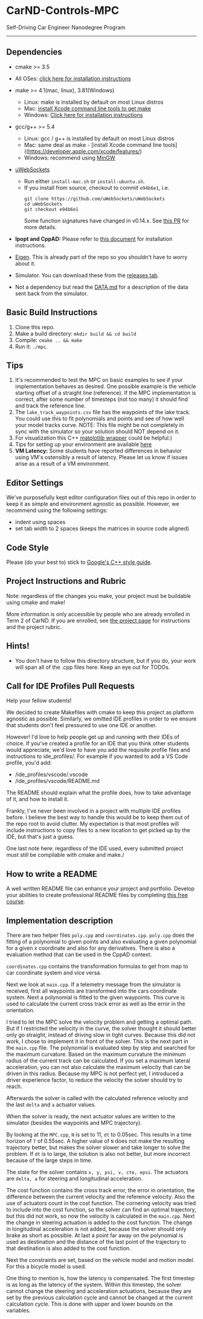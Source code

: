 # CarND-Controls-MPC
Self-Driving Car Engineer Nanodegree Program

---

## Dependencies

* cmake >= 3.5
 * All OSes: [click here for installation instructions](https://cmake.org/install/)
* make >= 4.1(mac, linux), 3.81(Windows)
  * Linux: make is installed by default on most Linux distros
  * Mac: [install Xcode command line tools to get make](https://developer.apple.com/xcode/features/)
  * Windows: [Click here for installation instructions](http://gnuwin32.sourceforge.net/packages/make.htm)
* gcc/g++ >= 5.4
  * Linux: gcc / g++ is installed by default on most Linux distros
  * Mac: same deal as make - [install Xcode command line tools]((https://developer.apple.com/xcode/features/)
  * Windows: recommend using [MinGW](http://www.mingw.org/)
* [uWebSockets](https://github.com/uWebSockets/uWebSockets)
  * Run either `install-mac.sh` or `install-ubuntu.sh`.
  * If you install from source, checkout to commit `e94b6e1`, i.e.
    ```
    git clone https://github.com/uWebSockets/uWebSockets
    cd uWebSockets
    git checkout e94b6e1
    ```
    Some function signatures have changed in v0.14.x. See [this PR](https://github.com/udacity/CarND-MPC-Project/pull/3) for more details.

* **Ipopt and CppAD:** Please refer to [this document](https://github.com/udacity/CarND-MPC-Project/blob/master/install_Ipopt_CppAD.md) for installation instructions.
* [Eigen](http://eigen.tuxfamily.org/index.php?title=Main_Page). This is already part of the repo so you shouldn't have to worry about it.
* Simulator. You can download these from the [releases tab](https://github.com/udacity/self-driving-car-sim/releases).
* Not a dependency but read the [DATA.md](./DATA.md) for a description of the data sent back from the simulator.


## Basic Build Instructions

1. Clone this repo.
2. Make a build directory: `mkdir build && cd build`
3. Compile: `cmake .. && make`
4. Run it: `./mpc`.

## Tips

1. It's recommended to test the MPC on basic examples to see if your implementation behaves as desired. One possible example
is the vehicle starting offset of a straight line (reference). If the MPC implementation is correct, after some number of timesteps
(not too many) it should find and track the reference line.
2. The `lake_track_waypoints.csv` file has the waypoints of the lake track. You could use this to fit polynomials and points and see of how well your model tracks curve. NOTE: This file might be not completely in sync with the simulator so your solution should NOT depend on it.
3. For visualization this C++ [matplotlib wrapper](https://github.com/lava/matplotlib-cpp) could be helpful.)
4.  Tips for setting up your environment are available [here](https://classroom.udacity.com/nanodegrees/nd013/parts/40f38239-66b6-46ec-ae68-03afd8a601c8/modules/0949fca6-b379-42af-a919-ee50aa304e6a/lessons/f758c44c-5e40-4e01-93b5-1a82aa4e044f/concepts/23d376c7-0195-4276-bdf0-e02f1f3c665d)
5. **VM Latency:** Some students have reported differences in behavior using VM's ostensibly a result of latency.  Please let us know if issues arise as a result of a VM environment.

## Editor Settings

We've purposefully kept editor configuration files out of this repo in order to
keep it as simple and environment agnostic as possible. However, we recommend
using the following settings:

* indent using spaces
* set tab width to 2 spaces (keeps the matrices in source code aligned)

## Code Style

Please (do your best to) stick to [Google's C++ style guide](https://google.github.io/styleguide/cppguide.html).

## Project Instructions and Rubric

Note: regardless of the changes you make, your project must be buildable using
cmake and make!

More information is only accessible by people who are already enrolled in Term 2
of CarND. If you are enrolled, see [the project page](https://classroom.udacity.com/nanodegrees/nd013/parts/40f38239-66b6-46ec-ae68-03afd8a601c8/modules/f1820894-8322-4bb3-81aa-b26b3c6dcbaf/lessons/b1ff3be0-c904-438e-aad3-2b5379f0e0c3/concepts/1a2255a0-e23c-44cf-8d41-39b8a3c8264a)
for instructions and the project rubric.

## Hints!

* You don't have to follow this directory structure, but if you do, your work
  will span all of the .cpp files here. Keep an eye out for TODOs.

## Call for IDE Profiles Pull Requests

Help your fellow students!

We decided to create Makefiles with cmake to keep this project as platform
agnostic as possible. Similarly, we omitted IDE profiles in order to we ensure
that students don't feel pressured to use one IDE or another.

However! I'd love to help people get up and running with their IDEs of choice.
If you've created a profile for an IDE that you think other students would
appreciate, we'd love to have you add the requisite profile files and
instructions to ide_profiles/. For example if you wanted to add a VS Code
profile, you'd add:

* /ide_profiles/vscode/.vscode
* /ide_profiles/vscode/README.md

The README should explain what the profile does, how to take advantage of it,
and how to install it.

Frankly, I've never been involved in a project with multiple IDE profiles
before. I believe the best way to handle this would be to keep them out of the
repo root to avoid clutter. My expectation is that most profiles will include
instructions to copy files to a new location to get picked up by the IDE, but
that's just a guess.

One last note here: regardless of the IDE used, every submitted project must
still be compilable with cmake and make./

## How to write a README
A well written README file can enhance your project and portfolio.  Develop your abilities to create professional README files by completing [this free course](https://www.udacity.com/course/writing-readmes--ud777).

## Implementation description

There are two helper files `poly.cpp` and `coordinates.cpp`.
`poly.cpp` does the fitting of a polynomial to given points and also evaluating a given polynomial for a given x coordinate and also for any derivatives.
There is also a evaluation method that can be used in the CppAD context.

`coordinates.cpp` contains the transformation formulas to get from map to car coordinate system and vice versa.

Next we look at `main.cpp`.
If a telemetry message from the simulator is received, first all waypoints are transformed into the cars coordinate system.
Next a polynomial is fitted to the given waypoints.
This curve is used to calculate the current cross track error as well as the error in the orientation.

I tried to let the MPC solve the velocity problem and getting a optimal path.
But if I restricted the velocity in the curve, the solver thought it should better only go straight, instead of driving slow in tight curves.
Because this did not work, I chose to implement it in front of the solver.
This is the next part in the `main.cpp` file.
The polynomial is evaluated step by step and searched for the maximum curvature.
Based on the maximum curvature the minimum radius of the current track can be calculated.
If you set a maximum lateral acceleration, you can not also calculate the maximum velocity that can be driven in this radius.
Because my MPC is not perfect yet, I introduced a driver experience factor, to reduce the velocity the solver should try to reach.

Afterwards the solver is called with the calculated reference velocity and the last `delta` and `a` actuator values.

When the solver is ready, the next actuator values are written to the simulator (besides the waypoints and MPC trajectory).

By looking at the `MPC.cpp`, `N` is set to 11, `dt` to 0.05sec.
This results in a time horizon of `T` of 0.55sec.
A higher value of `N` does not make the resulting trajectory better, but makes the solver slower and take longer to solve the problem.
If `dt` is to large, the solution is also not better, but more incorrect because of the large steps in time.

The state for the solver contains `x, y, psi, v, cte, epsi`.
The actuators are `delta, a` for steering and longitudinal acceleration.

The cost function contains the cross track error, the error in orientation, the difference between the current velocity and the reference velocity.
Also the use of actuators count in the cost function.
The cornering velocity was tried to include into the cost function, so the solver can find an optimal trajectory, but this did not work, so now the velocity is calculated in the `main.cpp`.
Next the change in steering actuation is added to the cost function.
The change in longitudinal acceleration is not added, because the solver should only brake as short as possible.
At last a point far away on the polynomial is used as destination and the distance of the last point of the trajectory to that destination is also added to the cost function.

Next the constraints are set, based on the vehicle model and motion model.
For this a bicycle model is used.

One thing to mention is, how the latency is compensated.
The first timestep is as long as the latency of the system.
Within this timestep, the solver cannot change the steering and acceleration actuations, because they are set by the previous calculation cycle and cannot be changed at the current calculation cycle.
This is done with upper and lower bounds on the variables.
